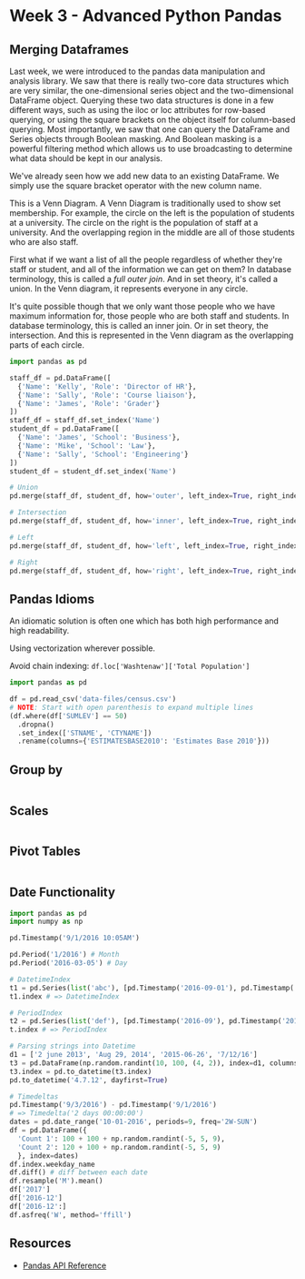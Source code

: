 # Week 3 - Advanced Python Pandas

## Merging Dataframes

Last week, we were introduced to the pandas data manipulation and analysis library. We saw that there is really two-core data structures which are very similar, the one-dimensional series object and the two-dimensional DataFrame object. Querying these two data structures is done in a few different ways, such as using the iloc or loc attributes for row-based querying, or using the square brackets on the object itself for column-based querying. Most importantly, we saw that one can query the DataFrame and Series objects through Boolean masking. And Boolean masking is a powerful filtering method which allows us to use broadcasting to determine what data should be kept in our analysis.

We've already seen how we add new data to an existing DataFrame. We simply use the square bracket operator with the new column name.

This is a Venn Diagram. A Venn Diagram is traditionally used to show set membership. For example, the circle on the left is the population of students at a university. The circle on the right is the population of staff at a university. And the overlapping region in the middle are all of those students who are also staff.

First what if we want a list of all the people regardless of whether they're staff or student, and all of the information we can get on them? In database terminology, this is called a *full outer join*. And in set theory, it's called a union. In the Venn diagram, it represents everyone in any circle.

It's quite possible though that we only want those people who we have maximum information for, those people who are both staff and students. In database terminology, this is called an inner join. Or in set theory, the intersection. And this is represented in the Venn diagram as the overlapping parts of each circle.

```python
import pandas as pd

staff_df = pd.DataFrame([
  {'Name': 'Kelly', 'Role': 'Director of HR'},
  {'Name': 'Sally', 'Role': 'Course liaison'},
  {'Name': 'James', 'Role': 'Grader'}
])
staff_df = staff_df.set_index('Name')
student_df = pd.DataFrame([
  {'Name': 'James', 'School': 'Business'},
  {'Name': 'Mike', 'School': 'Law'},
  {'Name': 'Sally', 'School': 'Engineering'}
])
student_df = student_df.set_index('Name')
```

```python
# Union
pd.merge(staff_df, student_df, how='outer', left_index=True, right_index=True)

# Intersection
pd.merge(staff_df, student_df, how='inner', left_index=True, right_index=True)

# Left
pd.merge(staff_df, student_df, how='left', left_index=True, right_index=True)

# Right
pd.merge(staff_df, student_df, how='right', left_index=True, right_index=True)
```

## Pandas Idioms

An idiomatic solution is often one which has both high performance and high readability.

Using vectorization wherever possible.

Avoid chain indexing: `df.loc['Washtenaw']['Total Population']`

```python
import pandas as pd

df = pd.read_csv('data-files/census.csv')
# NOTE: Start with open parenthesis to expand multiple lines
(df.where(df['SUMLEV'] == 50)
  .dropna()
  .set_index(['STNAME', 'CTYNAME'])
  .rename(columns={'ESTIMATESBASE2010': 'Estimates Base 2010'}))
```

## Group by

```python
```

## Scales

```python
```

## Pivot Tables

```python
```

## Date Functionality

```python
import pandas as pd
import numpy as np

pd.Timestamp('9/1/2016 10:05AM')

pd.Period('1/2016') # Month
pd.Period('2016-03-05') # Day

# DatetimeIndex
t1 = pd.Series(list('abc'), [pd.Timestamp('2016-09-01'), pd.Timestamp('2016-09-02'), pd.Timestamp('2016-09-03')])
t1.index # => DatetimeIndex

# PeriodIndex
t2 = pd.Series(list('def'), [pd.Timestamp('2016-09'), pd.Timestamp('2016-10'), pd.Timestamp('2016-11')])
t.index # => PeriodIndex

# Parsing strings into Datetime
d1 = ['2 june 2013', 'Aug 29, 2014', '2015-06-26', '7/12/16']
t3 = pd.DataFrame(np.random.randint(10, 100, (4, 2)), index=d1, columns=list('ab'))
t3.index = pd.to_datetime(t3.index)
pd.to_datetime('4.7.12', dayfirst=True)

# Timedeltas
pd.Timestamp('9/3/2016') - pd.Timestamp('9/1/2016')
# => Timedelta('2 days 00:00:00')
dates = pd.date_range('10-01-2016', periods=9, freq='2W-SUN')
df = pd.DataFrame({
  'Count 1': 100 + 100 + np.random.randint(-5, 5, 9),
  'Count 2': 120 + 100 + np.random.randint(-5, 5, 9)
  }, index=dates)
df.index.weekday_name
df.diff() # diff between each date
df.resample('M').mean()
df['2017']
df['2016-12']
df['2016-12':]
df.asfreq('W', method='ffill')
```

## Resources

* [Pandas API Reference](https://pandas.pydata.org/pandas-docs/stable/api.html)
